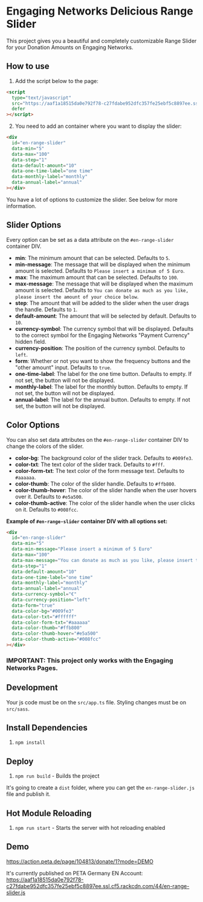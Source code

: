 # Engaging Networks Delicious Range Slider

This project gives you a beautiful and completely customizable Range Slider for your Donation Amounts on Engaging Networks.

## How to use

1. Add the script below to the page:

```html
<script
  type="text/javascript"
  src="https://aaf1a18515da0e792f78-c27fdabe952dfc357fe25ebf5c8897ee.ssl.cf5.rackcdn.com/44/en-range-slider.js"
  defer
></script>
```

2. You need to add an container where you want to display the slider:

```html
<div
  id="en-range-slider"
  data-min="5"
  data-max="100"
  data-step="1"
  data-default-amount="10"
  data-one-time-label="one time"
  data-monthly-label="monthly"
  data-annual-label="annual"
></div>
```

You have a lot of options to customize the slider. See below for more information.

## Slider Options

Every option can be set as a data attribute on the `#en-range-slider` container DIV.

- **min**: The minimum amount that can be selected. Defaults to `5`.
- **min-message**: The message that will be displayed when the minimum amount is selected. Defaults to `Please insert a minimum of 5 Euro`.
- **max**: The maximum amount that can be selected. Defaults to `100`.
- **max-message**: The message that will be displayed when the maximum amount is selected. Defaults to `You can donate as much as you like, please insert the amount of your choice below`.
- **step**: The amount that will be added to the slider when the user drags the handle. Defaults to `1`.
- **default-amount**: The amount that will be selected by default. Defaults to `10`.
- **currency-symbol**: The currency symbol that will be displayed. Defaults to the correct symbol for the Engaging Networks "Payment Currency" hidden field.
- **currency-position**: The position of the currency symbol. Defaults to `left`.
- **form**: Whether or not you want to show the frequency buttons and the "other amount" input. Defaults to `true`.
- **one-time-label**: The label for the one time button. Defaults to empty. If not set, the button will not be displayed.
- **monthly-label**: The label for the monthly button. Defaults to empty. If not set, the button will not be displayed.
- **annual-label**: The label for the annual button. Defaults to empty. If not set, the button will not be displayed.

## Color Options

You can also set data attributes on the `#en-range-slider` container DIV to change the colors of the slider.

- **color-bg**: The background color of the slider track. Defaults to `#009fe3`.
- **color-txt**: The text color of the slider track. Defaults to `#fff`.
- **color-form-txt**: The text color of the form message text. Defaults to `#aaaaaa`.
- **color-thumb**: The color of the slider handle. Defaults to `#ffb800`.
- **color-thumb-hover**: The color of the slider handle when the user hovers over it. Defaults to `#e5a500`.
- **color-thumb-active**: The color of the slider handle when the user clicks on it. Defaults to `#008fcc`.

**Example of `#en-range-slider` container DIV with all options set:**

```html
<div
  id="en-range-slider"
  data-min="5"
  data-min-message="Please insert a minimum of 5 Euro"
  data-max="100"
  data-max-message="You can donate as much as you like, please insert the amount of your choice below"
  data-step="1"
  data-default-amount="10"
  data-one-time-label="one time"
  data-monthly-label="monthly"
  data-annual-label="annual"
  data-currency-symbol="€"
  data-currency-position="left"
  data-form="true"
  data-color-bg="#009fe3"
  data-color-txt="#ffffff"
  data-color-form-txt="#aaaaaa"
  data-color-thumb="#ffb800"
  data-color-thumb-hover="#e5a500"
  data-color-thumb-active="#008fcc"
></div>
```

### IMPORTANT: This project only works with the Engaging Networks Pages.

## Development

Your js code must be on the `src/app.ts` file. Styling changes must be on `src/sass`.

## Install Dependencies

1. `npm install`

## Deploy

1. `npm run build` - Builds the project

It's going to create a `dist` folder, where you can get the `en-range-slider.js` file and publish it.

## Hot Module Reloading

1. `npm run start` - Starts the server with hot reloading enabled

## Demo

https://action.peta.de/page/104813/donate/1?mode=DEMO

It's currently published on PETA Germany EN Account:  
https://aaf1a18515da0e792f78-c27fdabe952dfc357fe25ebf5c8897ee.ssl.cf5.rackcdn.com/44/en-range-slider.js
